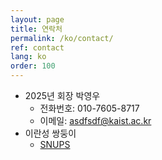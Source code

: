 ```yaml
---
layout: page
title: 연락처
permalink: /ko/contact/
ref: contact
lang: ko
order: 100
---
```


- 2025년 회장 박영우
  - 전화번호: 010-7605-8717
  - 이메일: [asdfsdf@kaist.ac.kr](mailto:asdfsdf@kaist.ac.kr)
- 이란성 쌍둥이
  - [SNUPS](https://snups.org)
